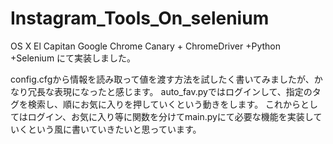 # Instagram_Tools_On_selenium

OS X El Capitan
Google Chrome Canary + ChromeDriver +Python +Selenium
にて実装しました。

config.cfgから情報を読み取って値を渡す方法を試したく書いてみましたが、かなり冗長な表現になったと感じます。
auto_fav.pyではログインして、指定のタグを検索し、順にお気に入りを押していくという動きをします。
これからとしてはログイン、お気に入り等に関数を分けてmain.pyにて必要な機能を実装していくという風に書いていきたいと思っています。
